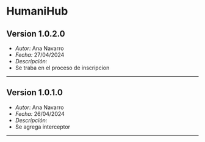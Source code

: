 # HumaniHub

## Version 1.0.2.0
- _Autor:_ Ana Navarro
- _Fecha:_ 27/04/2024
- _Descripción:_ 
- Se traba en el proceso de inscripcion 
--------

## Version 1.0.1.0
- _Autor:_ Ana Navarro
- _Fecha:_ 26/04/2024
- _Descripción:_ 
- Se agrega interceptor
--------
